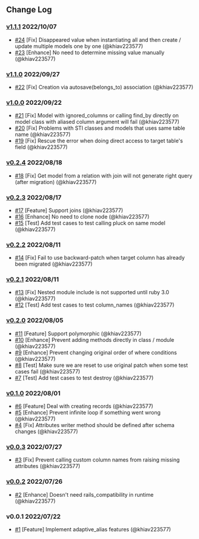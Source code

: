 ## Change Log

### [v1.1.1](https://github.com/khiav223577/adaptive_alias/compare/v1.1.0...v1.1.1) 2022/10/07
- [#24](https://github.com/khiav223577/adaptive_alias/pull/24) [Fix] Disappeared value when instantiating all and then create / update multiple models one by one (@khiav223577)
- [#23](https://github.com/khiav223577/adaptive_alias/pull/23) [Enhance] No need to determine missing value manually (@khiav223577)

### [v1.1.0](https://github.com/khiav223577/adaptive_alias/compare/v1.0.0...v1.1.0) 2022/09/27
- [#22](https://github.com/khiav223577/adaptive_alias/pull/22) [Fix] Creation via autosave(belongs_to) association  (@khiav223577)

### [v1.0.0](https://github.com/khiav223577/adaptive_alias/compare/v0.2.4...v1.0.0) 2022/09/22
- [#21](https://github.com/khiav223577/adaptive_alias/pull/21) [Fix] Model with ignored_columns or calling find_by directly on model class with aliased column argument will fail (@khiav223577)
- [#20](https://github.com/khiav223577/adaptive_alias/pull/20) [Fix] Problems with STI classes and models that uses same table name (@khiav223577)
- [#19](https://github.com/khiav223577/adaptive_alias/pull/19) [Fix] Rescue the error when doing direct access to target table's field (@khiav223577)

### [v0.2.4](https://github.com/khiav223577/adaptive_alias/compare/v0.2.3...v0.2.4) 2022/08/18
- [#18](https://github.com/khiav223577/adaptive_alias/pull/18) [Fix] Get model from a relation with join will not generate right query (after migration) (@khiav223577)

### [v0.2.3](https://github.com/khiav223577/adaptive_alias/compare/v0.2.2...v0.2.3) 2022/08/17
- [#17](https://github.com/khiav223577/adaptive_alias/pull/17) [Feature] Support joins (@khiav223577)
- [#16](https://github.com/khiav223577/adaptive_alias/pull/16) [Enhance] No need to clone node (@khiav223577)
- [#15](https://github.com/khiav223577/adaptive_alias/pull/15) [Test] Add test cases to test calling pluck on same model (@khiav223577)

### [v0.2.2](https://github.com/khiav223577/adaptive_alias/compare/v0.2.1...v0.2.2) 2022/08/11
- [#14](https://github.com/khiav223577/adaptive_alias/pull/14) [Fix] Fail to use backward-patch when target column has already been migrated (@khiav223577)

### [v0.2.1](https://github.com/khiav223577/adaptive_alias/compare/v0.2.0...v0.2.1) 2022/08/11
- [#13](https://github.com/khiav223577/adaptive_alias/pull/13) [Fix] Nested module include is not supported until ruby 3.0 (@khiav223577)
- [#12](https://github.com/khiav223577/adaptive_alias/pull/12) [Test] Add test cases to test column_names (@khiav223577)

### [v0.2.0](https://github.com/khiav223577/adaptive_alias/compare/v0.1.0...v0.2.0) 2022/08/05
- [#11](https://github.com/khiav223577/adaptive_alias/pull/11) [Feature] Support polymorphic (@khiav223577)
- [#10](https://github.com/khiav223577/adaptive_alias/pull/10) [Enhance] Prevent adding methods directly in class / module (@khiav223577)
- [#9](https://github.com/khiav223577/adaptive_alias/pull/9) [Enhance] Prevent changing original order of where conditions (@khiav223577)
- [#8](https://github.com/khiav223577/adaptive_alias/pull/8) [Test] Make sure we are reset to use original patch when some test cases fail (@khiav223577)
- [#7](https://github.com/khiav223577/adaptive_alias/pull/7) [Test] Add test cases to test destroy (@khiav223577)

### [v0.1.0](https://github.com/khiav223577/adaptive_alias/compare/v0.0.3...v0.1.0) 2022/08/01
- [#6](https://github.com/khiav223577/adaptive_alias/pull/6) [Feature] Deal with creating records (@khiav223577)
- [#5](https://github.com/khiav223577/adaptive_alias/pull/5) [Enhance] Prevent infinite loop if something went wrong (@khiav223577)
- [#4](https://github.com/khiav223577/adaptive_alias/pull/4) [Fix] Attributes writer method should be defined after schema changes (@khiav223577)

### [v0.0.3](https://github.com/khiav223577/adaptive_alias/compare/v0.0.2...v0.0.3) 2022/07/27
- [#3](https://github.com/khiav223577/adaptive_alias/pull/3) [Fix] Prevent calling custom column names from raising missing attributes (@khiav223577)

### [v0.0.2](https://github.com/khiav223577/adaptive_alias/compare/v0.0.1...v0.0.2) 2022/07/26
- [#2](https://github.com/khiav223577/adaptive_alias/pull/2) [Enhance] Doesn't need rails_compatibility in runtime (@khiav223577)

### v0.0.1 2022/07/22
- [#1](https://github.com/khiav223577/adaptive_alias/pull/1) [Feature] Implement adaptive_alias features (@khiav223577)
